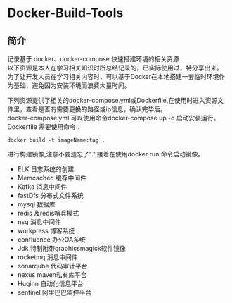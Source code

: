 # Docker-Build-Tools
## 简介
记录基于 docker、docker-compose 快速搭建环境的相关资源  
以下资源是本人在学习相关知识时所总结记录的，已实际使用过，特分享出来。  
为了让开发人员在学习相关内容时，可以基于Docker在本地搭建一套临时环境作为基础，避免因为安装环境而浪费大量时间。  

下列资源提供了相关的docker-compose.yml或Dockerfile,在使用时进入资源文件里，查看是否有需要更换的路径或ip信息，确认完毕后。  
docker-compose.yml 可以使用命令docker-compose up -d 启动安装运行。  
Dockerfile 需要使用命令： 
```
docker build -t imageName:tag .  
```
进行构建镜像,注意不要遗忘了".",接着在使用docker run 命令启动镜像。  

* ELK 			日志系统的创建  
* Memcached 	缓存中间件
* Kafka 		消息中间件
* fastDfs 		分布式文件系统
* mysql 		数据库
* redis 		及redis哨兵模式
* nsq 			消息中间件
* workpress 	博客系统
* confluence 	办公OA系统
* Jdk 			特制附带graphicsmagick软件镜像
* rocketmq 		消息中间件
* sonarqube 	代码审计平台
* nexus 		maven私有库平台
* Huginn		自动化信息平台
* sentinel		阿里巴巴监控平台
